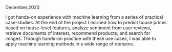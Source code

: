 December,2020

I got hands-on experience with machine learning from a series of practical case-studies. At the end of the project I learned how to predict house prices based on house-level features, analyze sentiment from user reviews, retrieve documents of interest, recommend products, and search for images. Through hands-on practice with these use cases, I was able to apply machine learning methods in a wide range of domains.
